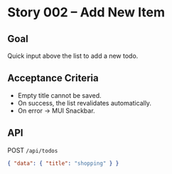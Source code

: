 # Story 002 – Add New Item

## Goal

Quick input above the list to add a new todo.

## Acceptance Criteria

- Empty title cannot be saved.
- On success, the list revalidates automatically.
- On error → MUI Snackbar.

## API

POST `/api/todos`

```json
{ "data": { "title": "shopping" } }
```
